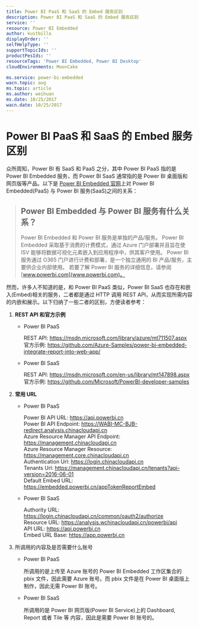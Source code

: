 ```yaml
---
title: Power BI PaaS 和 SaaS 的 Embed 服务区别
description: Power BI PaaS 和 SaaS 的 Embed 服务区别
service: ''
resource: Power BI Embedded
author: kustbilla
displayOrder: ''
selfHelpType: ''
supportTopicIds: ''
productPesIds: ''
resourceTags: 'Power BI Embedded, Power BI Desktop'
cloudEnvironments: MoonCake

ms.service: power-bi-embedded
wacn.topic: aog
ms.topic: article
ms.author: weihuan
ms.date: 10/25/2017
wacn.date: 10/25/2017
---
```


# Power BI PaaS 和 SaaS 的 Embed 服务区别

众所周知，Power BI 有 SaaS 和 PaaS 之分，其中 Power BI PaaS 指的是 Power BI Embedded 服务，而 Power BI SaaS 通常指的是 Power BI 桌面版和网页版等产品。以下是 [Power BI Embedded 官网](https://docs.azure.cn/zh-cn/power-bi-embedded/power-bi-embedded-faq)上对 Power BI Embedded(PaaS) 与 Power BI 服务(SaaS)之间的关系：

> ## Power BI Embedded 与 Power BI 服务有什么关系？
> Power BI Embedded 和 Power BI 服务是单独的产品/服务。 Power BI Embedded 采取基于消费的计费模式，通过 Azure 门户部署并且旨在使 ISV 能够将数据可视化元素嵌入到应用程序中，供其客户使用。 Power BI 服务通过 O365 门户进行计费和部署，是一个独立通用的 BI 产品/服务，主要供企业内部使用。 若要了解 Power BI 服务的详细信息，请参阅 [www.powerbi.com](www.powerbi.com)。
 
然而，许多人不知道的是，和 Power BI PaaS 类似，Power BI SaaS 也存在和嵌入(Embed)相关的服务，二者都是通过 HTTP 调用 REST API，从而实现所需内容的内嵌和展示。以下归纳了一些二者的区别，方便读者参考：

1. **REST API 和官方示例**

    * Power BI PaaS

        REST API: https://msdn.microsoft.com/library/azure/mt711507.aspx<br>
        官方示例: https://github.com/Azure-Samples/power-bi-embedded-integrate-report-into-web-app/

    * Power BI SaaS

        REST API: https://msdn.microsoft.com/en-us/library/mt147898.aspx<br>
        官方示例: https://github.com/Microsoft/PowerBI-developer-samples

2. **常用 URL**

    * Power BI PaaS

        Power BI API URL: https://api.powerbi.cn<br>
        Power BI API Endpoint: https://WABI-MC-BJB-redirect.analysis.chinacloudapi.cn<br>
        Azure Resource Manager API Endpoint: https://management.chinacloudapi.cn<br>
        Azure Resource Manager Resource: https://management.core.chinacloudapi.cn<br>
        Authentication Url: https://login.chinacloudapi.cn<br>
        Tenants Url: https://management.chinacloudapi.cn/tenants?api-version=2016-06-01<br>
        Default Embed URL: https://embedded.powerbi.cn/appTokenReportEmbed

    * Power BI SaaS

        Authority URL: https://login.chinacloudapi.cn/common/oauth2/authorize<br>
        Resource URL: https://analysis.wchinacloudapi.cn/powerbi/api<br>
        API URL: https://api.powerbi.cn<br>
        Embed URL Base: https://app.powerbi.cn<br>

3. 所调用的内容及是否需要什么账号

    * Power BI PaaS

        所调用的是上传至 Azure 账号的 Power BI Embedded 工作区集合的 pbix 文件，因此需要 Azure 账号。而 pbix 文件是在 Power BI 桌面版上制作，因此无需 Power BI 账号。

    * Power BI SaaS

        所调用的是 Power BI 网页版(Power BI Service)上的 Dashboard, Report 或者 Tile 等 内容，因此是需要 Power BI 账号的。